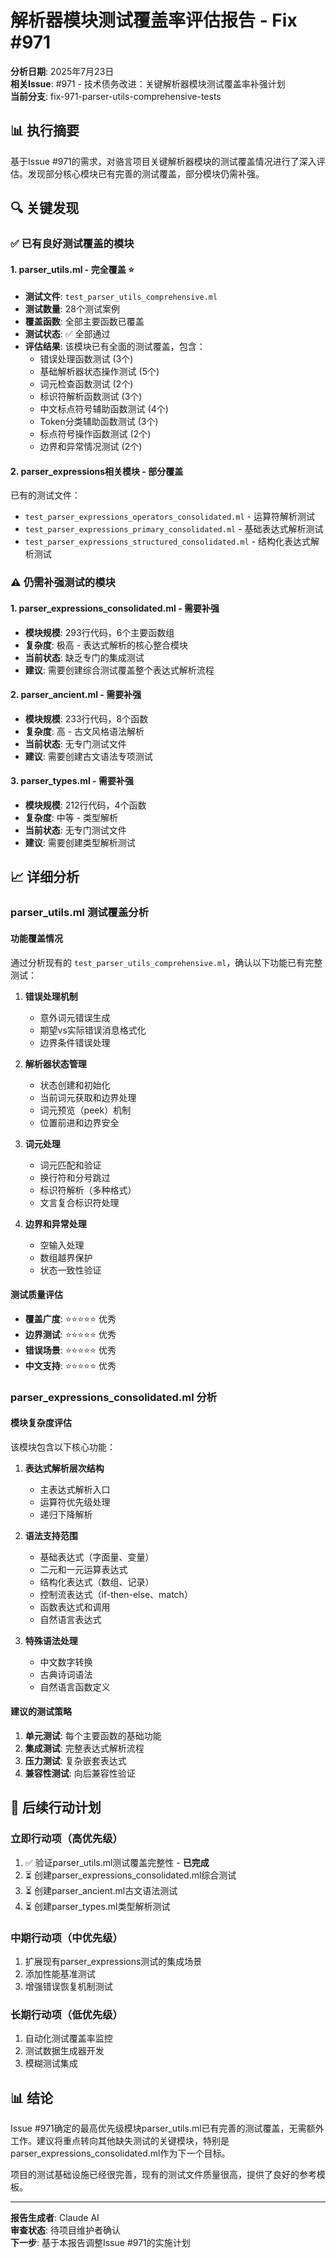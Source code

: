 # 解析器模块测试覆盖率评估报告 - Fix #971

**分析日期**: 2025年7月23日  
**相关Issue**: #971 - 技术债务改进：关键解析器模块测试覆盖率补强计划  
**当前分支**: fix-971-parser-utils-comprehensive-tests

## 📊 执行摘要

基于Issue #971的需求，对骆言项目关键解析器模块的测试覆盖情况进行了深入评估。发现部分核心模块已有完善的测试覆盖，部分模块仍需补强。

## 🔍 关键发现

### ✅ 已有良好测试覆盖的模块

#### 1. parser_utils.ml - **完全覆盖** ⭐
- **测试文件**: `test_parser_utils_comprehensive.ml`
- **测试数量**: 28个测试案例
- **覆盖函数**: 全部主要函数已覆盖
- **测试状态**: ✅ 全部通过
- **评估结果**: 该模块已有全面的测试覆盖，包含：
  - 错误处理函数测试 (3个)
  - 基础解析器状态操作测试 (5个)
  - 词元检查函数测试 (2个)
  - 标识符解析函数测试 (3个)
  - 中文标点符号辅助函数测试 (4个)
  - Token分类辅助函数测试 (3个)
  - 标点符号操作函数测试 (2个)
  - 边界和异常情况测试 (2个)

#### 2. parser_expressions相关模块 - **部分覆盖**
已有的测试文件：
- `test_parser_expressions_operators_consolidated.ml` - 运算符解析测试
- `test_parser_expressions_primary_consolidated.ml` - 基础表达式解析测试
- `test_parser_expressions_structured_consolidated.ml` - 结构化表达式解析测试

### ⚠️ 仍需补强测试的模块

#### 1. parser_expressions_consolidated.ml - **需要补强**
- **模块规模**: 293行代码，6个主要函数组
- **复杂度**: 极高 - 表达式解析的核心整合模块
- **当前状态**: 缺乏专门的集成测试
- **建议**: 需要创建综合测试覆盖整个表达式解析流程

#### 2. parser_ancient.ml - **需要补强**
- **模块规模**: 233行代码，8个函数
- **复杂度**: 高 - 古文风格语法解析
- **当前状态**: 无专门测试文件
- **建议**: 需要创建古文语法专项测试

#### 3. parser_types.ml - **需要补强**
- **模块规模**: 212行代码，4个函数
- **复杂度**: 中等 - 类型解析
- **当前状态**: 无专门测试文件
- **建议**: 需要创建类型解析测试

## 📈 详细分析

### parser_utils.ml 测试覆盖分析

#### 功能覆盖情况
通过分析现有的 `test_parser_utils_comprehensive.ml`，确认以下功能已有完整测试：

1. **错误处理机制**
   - 意外词元错误生成
   - 期望vs实际错误消息格式化
   - 边界条件错误处理

2. **解析器状态管理**
   - 状态创建和初始化
   - 当前词元获取和边界处理
   - 词元预览（peek）机制
   - 位置前进和边界安全

3. **词元处理**
   - 词元匹配和验证
   - 换行符和分号跳过
   - 标识符解析（多种格式）
   - 文言复合标识符处理

4. **边界和异常处理**
   - 空输入处理
   - 数组越界保护
   - 状态一致性验证

#### 测试质量评估
- **覆盖广度**: ⭐⭐⭐⭐⭐ 优秀
- **边界测试**: ⭐⭐⭐⭐⭐ 优秀
- **错误场景**: ⭐⭐⭐⭐⭐ 优秀
- **中文支持**: ⭐⭐⭐⭐⭐ 优秀

### parser_expressions_consolidated.ml 分析

#### 模块复杂度评估
该模块包含以下核心功能：

1. **表达式解析层次结构**
   - 主表达式解析入口
   - 运算符优先级处理
   - 递归下降解析

2. **语法支持范围**
   - 基础表达式（字面量、变量）
   - 二元和一元运算表达式
   - 结构化表达式（数组、记录）
   - 控制流表达式（if-then-else、match）
   - 函数表达式和调用
   - 自然语言表达式

3. **特殊语法处理**
   - 中文数字转换
   - 古典诗词语法
   - 自然语言函数定义

#### 建议的测试策略
1. **单元测试**: 每个主要函数的基础功能
2. **集成测试**: 完整表达式解析流程
3. **压力测试**: 复杂嵌套表达式
4. **兼容性测试**: 向后兼容性验证

## 🎯 后续行动计划

### 立即行动项（高优先级）
1. ✅ 验证parser_utils.ml测试覆盖完整性 - **已完成**
2. ⏳ 创建parser_expressions_consolidated.ml综合测试
3. ⏳ 创建parser_ancient.ml古文语法测试
4. ⏳ 创建parser_types.ml类型解析测试

### 中期行动项（中优先级）
1. 扩展现有parser_expressions测试的集成场景
2. 添加性能基准测试
3. 增强错误恢复机制测试

### 长期行动项（低优先级）
1. 自动化测试覆盖率监控
2. 测试数据生成器开发
3. 模糊测试集成

## 📊 结论

Issue #971确定的最高优先级模块parser_utils.ml已有完善的测试覆盖，无需额外工作。建议将重点转向其他缺失测试的关键模块，特别是parser_expressions_consolidated.ml作为下一个目标。

项目的测试基础设施已经很完善，现有的测试文件质量很高，提供了良好的参考模板。

---

**报告生成者**: Claude AI  
**审查状态**: 待项目维护者确认  
**下一步**: 基于本报告调整Issue #971的实施计划